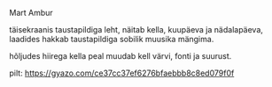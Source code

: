 
Mart Ambur

täisekraanis taustapildiga leht, 
näitab kella, kuupäeva ja nädalapäeva,
laadides hakkab taustapildiga sobilik muusika mängima.

hõljudes hiirega kella peal muudab kell värvi, fonti ja suurust. 

pilt: https://gyazo.com/ce37cc37ef6276bfaebbb8c8ed079f0f
